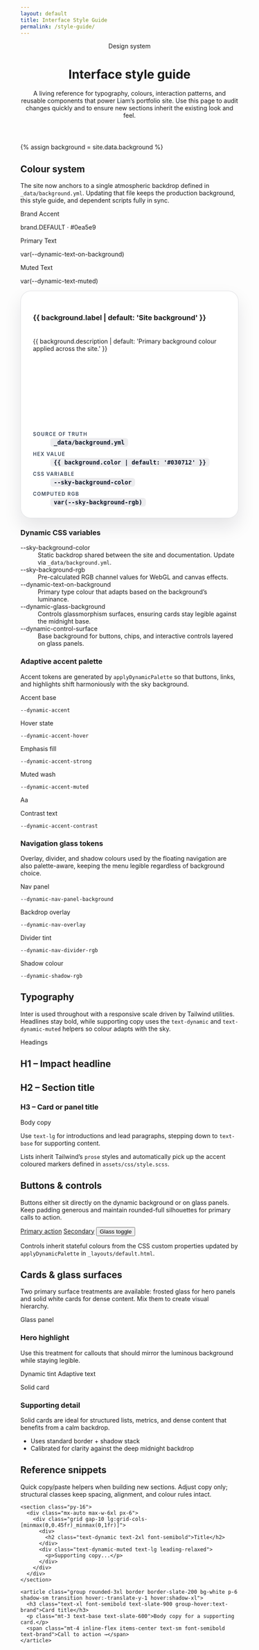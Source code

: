 ```yaml
---
layout: default
title: Interface Style Guide
permalink: /style-guide/
---
```


<style>
  .sg-background-card {
    display: grid;
    gap: 1.25rem;
    border-radius: 1.5rem;
    border: 1px solid rgba(15, 23, 42, 0.12);
    background: rgba(255, 255, 255, 0.85);
    padding: 1.75rem;
    box-shadow: 0 20px 40px rgba(15, 23, 42, 0.1);
  }

  .sg-background-card__swatch {
    width: 100%;
    height: 8rem;
    border-radius: 1.25rem;
    background: var(--sg-background-color, #030712);
    box-shadow: inset 0 0 0 1px rgba(255, 255, 255, 0.14);
  }

  .sg-background-card__meta {
    display: flex;
    flex-direction: column;
    gap: 0.35rem;
  }

  .sg-token-list {
    display: grid;
    gap: 0.75rem;
    margin: 0;
  }

  .sg-token-list__item {
    display: flex;
    flex-direction: column;
    gap: 0.25rem;
    font-size: 0.85rem;
    color: #475569;
  }

  .sg-token-list__item dt {
    font-size: 0.7rem;
    font-weight: 600;
    letter-spacing: 0.12em;
    text-transform: uppercase;
    color: #334155;
  }

  .sg-token-list__item code {
    font-size: 0.85rem;
    font-weight: 600;
    background: rgba(15, 23, 42, 0.08);
    border-radius: 0.4rem;
    padding: 0.15rem 0.5rem;
    color: #0f172a;
  }
</style>

<div class="mx-auto max-w-6xl px-6 py-20 space-y-16">
  <header class="space-y-4">
    <p class="text-sm font-semibold uppercase tracking-[0.3em] text-brand">Design system</p>
    <h1 class="text-dynamic text-3xl font-semibold sm:text-4xl">Interface style guide</h1>
    <p class="text-dynamic-muted text-lg leading-relaxed">
      A living reference for typography, colours, interaction patterns, and reusable components that power Liam’s portfolio site.
      Use this page to audit changes quickly and to ensure new sections inherit the existing look and feel.
    </p>
  </header>

  {% assign background = site.data.background %}
  <section class="grid gap-8 lg:grid-cols-[minmax(0,0.5fr)_minmax(0,1fr)] lg:items-start">
    <div class="space-y-4">
      <h2 class="text-dynamic text-2xl font-semibold">Colour system</h2>
      <p class="text-dynamic-muted text-base leading-relaxed">
        The site now anchors to a single atmospheric backdrop defined in
        <code class="rounded bg-slate-900/10 px-1.5 py-0.5 text-sm text-slate-900">_data/background.yml</code>.
        Updating that file keeps the production background, this style guide, and dependent scripts fully in sync.
      </p>
      <div class="grid gap-3">
        <div class="flex items-center gap-3">
          <span class="h-10 w-10 rounded-full bg-brand/20"></span>
          <div>
            <p class="text-sm font-semibold uppercase tracking-[0.25em] text-slate-500">Brand Accent</p>
            <p class="text-base font-medium text-slate-900">brand.DEFAULT · <span class="font-mono text-sm">#0ea5e9</span></p>
          </div>
        </div>
        <div class="flex items-center gap-3">
          <span class="h-10 w-10 rounded-full bg-slate-900"></span>
          <div>
            <p class="text-sm font-semibold uppercase tracking-[0.25em] text-slate-500">Primary Text</p>
            <p class="text-base font-medium text-slate-900">var(--dynamic-text-on-background)</p>
          </div>
        </div>
        <div class="flex items-center gap-3">
          <span class="h-10 w-10 rounded-full bg-slate-300"></span>
          <div>
            <p class="text-sm font-semibold uppercase tracking-[0.25em] text-slate-500">Muted Text</p>
            <p class="text-base font-medium text-slate-900">var(--dynamic-text-muted)</p>
          </div>
        </div>
      </div>
    </div>
    <div class="space-y-6">
      <div
        class="sg-background-card"
        style="--sg-background-color: {{ background.color | default: '#030712' }};"
      >
        <div class="sg-background-card__meta">
          <h3 class="text-lg font-semibold text-slate-900">{{ background.label | default: 'Site background' }}</h3>
          <p class="text-sm text-slate-600">{{ background.description | default: 'Primary background colour applied across the site.' }}</p>
        </div>
        <div class="sg-background-card__swatch" aria-hidden="true"></div>
        <dl class="sg-token-list">
          <div class="sg-token-list__item">
            <dt>Source of truth</dt>
            <dd><code>_data/background.yml</code></dd>
          </div>
          <div class="sg-token-list__item">
            <dt>Hex value</dt>
            <dd><code>{{ background.color | default: '#030712' }}</code></dd>
          </div>
          <div class="sg-token-list__item">
            <dt>CSS variable</dt>
            <dd><code>--sky-background-color</code></dd>
          </div>
          <div class="sg-token-list__item">
            <dt>Computed RGB</dt>
            <dd><code>var(--sky-background-rgb)</code></dd>
          </div>
        </dl>
      </div>
      <div class="rounded-3xl border border-slate-200 bg-white/70 p-6 shadow-sm backdrop-blur">
        <h3 class="text-base font-semibold text-slate-900">Dynamic CSS variables</h3>
        <dl class="mt-4 grid gap-4 text-sm text-slate-600 sm:grid-cols-2">
          <div>
            <dt class="font-semibold text-slate-900">--sky-background-color</dt>
            <dd>Static backdrop shared between the site and documentation. Update via <code class="font-mono text-xs text-slate-500">_data/background.yml</code>.</dd>
          </div>
          <div>
            <dt class="font-semibold text-slate-900">--sky-background-rgb</dt>
            <dd>Pre-calculated RGB channel values for WebGL and canvas effects.</dd>
          </div>
          <div>
            <dt class="font-semibold text-slate-900">--dynamic-text-on-background</dt>
            <dd>Primary type colour that adapts based on the background’s luminance.</dd>
          </div>
          <div>
            <dt class="font-semibold text-slate-900">--dynamic-glass-background</dt>
            <dd>Controls glassmorphism surfaces, ensuring cards stay legible against the midnight base.</dd>
          </div>
          <div>
            <dt class="font-semibold text-slate-900">--dynamic-control-surface</dt>
            <dd>Base background for buttons, chips, and interactive controls layered on glass panels.</dd>
          </div>
        </dl>
      </div>
      <div class="rounded-3xl border border-slate-200 bg-white/70 p-6 shadow-sm backdrop-blur">
        <h3 class="text-base font-semibold text-slate-900">Adaptive accent palette</h3>
        <p class="mt-2 text-sm text-slate-600">
          Accent tokens are generated by <code class="font-mono text-xs text-slate-500">applyDynamicPalette</code> so that buttons, links, and highlights shift harmoniously with the sky background.
        </p>
        <div class="mt-4 grid gap-4 sm:grid-cols-2">
          <div class="flex items-center gap-3">
            <span class="h-10 w-10 rounded-full border border-slate-200" style="background: var(--dynamic-accent);"></span>
            <div>
              <p class="text-sm font-semibold text-slate-900">Accent base</p>
              <p class="text-xs text-slate-500"><code>--dynamic-accent</code></p>
            </div>
          </div>
          <div class="flex items-center gap-3">
            <span class="h-10 w-10 rounded-full border border-slate-200" style="background: var(--dynamic-accent-hover);"></span>
            <div>
              <p class="text-sm font-semibold text-slate-900">Hover state</p>
              <p class="text-xs text-slate-500"><code>--dynamic-accent-hover</code></p>
            </div>
          </div>
          <div class="flex items-center gap-3">
            <span class="h-10 w-10 rounded-full border border-slate-200" style="background: var(--dynamic-accent-strong);"></span>
            <div>
              <p class="text-sm font-semibold text-slate-900">Emphasis fill</p>
              <p class="text-xs text-slate-500"><code>--dynamic-accent-strong</code></p>
            </div>
          </div>
          <div class="flex items-center gap-3">
            <span class="h-10 w-10 rounded-full border border-slate-200" style="background: var(--dynamic-accent-muted);"></span>
            <div>
              <p class="text-sm font-semibold text-slate-900">Muted wash</p>
              <p class="text-xs text-slate-500"><code>--dynamic-accent-muted</code></p>
            </div>
          </div>
          <div class="flex items-center gap-3">
            <span
              class="flex h-10 w-10 items-center justify-center rounded-full border border-slate-200"
              style="background: var(--dynamic-accent); color: var(--dynamic-accent-contrast);"
            >
              Aa
            </span>
            <div>
              <p class="text-sm font-semibold text-slate-900">Contrast text</p>
              <p class="text-xs text-slate-500"><code>--dynamic-accent-contrast</code></p>
            </div>
          </div>
        </div>
      </div>
      <div class="rounded-3xl border border-slate-200 bg-white/70 p-6 shadow-sm backdrop-blur">
        <h3 class="text-base font-semibold text-slate-900">Navigation glass tokens</h3>
        <p class="mt-2 text-sm text-slate-600">
          Overlay, divider, and shadow colours used by the floating navigation are also palette-aware, keeping the menu legible regardless of background choice.
        </p>
        <div class="mt-4 grid gap-4 sm:grid-cols-2">
          <div class="flex items-center gap-3">
            <span
              class="h-10 w-10 rounded-full border"
              style="background: var(--dynamic-nav-panel-background); border-color: var(--dynamic-nav-panel-border);"
            ></span>
            <div>
              <p class="text-sm font-semibold text-slate-900">Nav panel</p>
              <p class="text-xs text-slate-500"><code>--dynamic-nav-panel-background</code></p>
            </div>
          </div>
          <div class="flex items-center gap-3">
            <span class="h-10 w-10 rounded-full border border-slate-200" style="background: var(--dynamic-nav-overlay);"></span>
            <div>
              <p class="text-sm font-semibold text-slate-900">Backdrop overlay</p>
              <p class="text-xs text-slate-500"><code>--dynamic-nav-overlay</code></p>
            </div>
          </div>
          <div class="flex items-center gap-3">
            <span class="h-10 w-10 rounded-full border border-slate-200" style="background: rgba(var(--dynamic-nav-divider-rgb), 1);"></span>
            <div>
              <p class="text-sm font-semibold text-slate-900">Divider tint</p>
              <p class="text-xs text-slate-500"><code>--dynamic-nav-divider-rgb</code></p>
            </div>
          </div>
          <div class="flex items-center gap-3">
            <span
              class="h-10 w-10 rounded-full border border-slate-200 shadow-lg"
              style="background: rgba(var(--dynamic-shadow-rgb), 0.18); box-shadow: 0 12px 22px rgba(var(--dynamic-shadow-rgb), 0.25);"
            ></span>
            <div>
              <p class="text-sm font-semibold text-slate-900">Shadow colour</p>
              <p class="text-xs text-slate-500"><code>--dynamic-shadow-rgb</code></p>
            </div>
          </div>
        </div>
      </div>
    </div>
  </section>

  <section class="grid gap-10 lg:grid-cols-[minmax(0,0.5fr)_minmax(0,1fr)] lg:items-start">
    <div class="space-y-4">
      <h2 class="text-dynamic text-2xl font-semibold">Typography</h2>
      <p class="text-dynamic-muted text-base leading-relaxed">
        Inter is used throughout with a responsive scale driven by Tailwind utilities. Headlines stay bold, while supporting copy uses the
        <code class="rounded bg-slate-900/10 px-1.5 py-0.5 text-sm text-slate-900">text-dynamic</code> and <code class="rounded bg-slate-900/10 px-1.5 py-0.5 text-sm text-slate-900">text-dynamic-muted</code>
        helpers so colour adapts with the sky.
      </p>
    </div>
    <div class="space-y-6 rounded-3xl border border-slate-200 bg-white/80 p-6 shadow-sm backdrop-blur">
      <div class="space-y-2">
        <p class="text-xs font-semibold uppercase tracking-[0.3em] text-slate-400">Headings</p>
        <h1 class="text-dynamic text-4xl font-semibold sm:text-5xl">H1 – Impact headline</h1>
        <h2 class="text-dynamic text-3xl font-semibold sm:text-4xl">H2 – Section title</h2>
        <h3 class="text-dynamic text-2xl font-semibold">H3 – Card or panel title</h3>
      </div>
      <div class="space-y-3">
        <p class="text-xs font-semibold uppercase tracking-[0.3em] text-slate-400">Body copy</p>
        <p class="text-dynamic-muted text-lg leading-relaxed">
          Use <code class="font-mono text-sm text-slate-500">text-lg</code> for introductions and lead paragraphs, stepping down to
          <code class="font-mono text-sm text-slate-500">text-base</code> for supporting content.
        </p>
        <p class="text-dynamic-muted text-base leading-relaxed">
          Lists inherit Tailwind’s <code class="font-mono text-sm text-slate-500">prose</code> styles and automatically pick up the accent coloured markers defined in
          <code class="font-mono text-sm text-slate-500">assets/css/style.scss</code>.
        </p>
      </div>
    </div>
  </section>

  <section class="grid gap-10 lg:grid-cols-[minmax(0,0.5fr)_minmax(0,1fr)] lg:items-start">
    <div class="space-y-4">
      <h2 class="text-dynamic text-2xl font-semibold">Buttons &amp; controls</h2>
      <p class="text-dynamic-muted text-base leading-relaxed">
        Buttons either sit directly on the dynamic background or on glass panels. Keep padding generous and maintain rounded-full silhouettes for primary calls to action.
      </p>
    </div>
    <div class="space-y-4 rounded-3xl border border-slate-200 bg-white/80 p-6 shadow-sm backdrop-blur">
      <div class="flex flex-wrap items-center gap-4">
        <a
          class="inline-flex items-center justify-center rounded-full bg-brand px-6 py-3 text-base font-semibold text-white shadow-soft-xl transition hover:bg-brand-dark focus-visible:outline focus-visible:outline-2 focus-visible:outline-offset-2 focus-visible:outline-brand"
          href="#"
        >Primary action</a>
        <a
          class="inline-flex items-center justify-center rounded-full border border-slate-200 bg-white/80 px-6 py-3 text-base font-semibold text-slate-900 shadow-sm transition hover:border-brand hover:text-brand focus-visible:outline focus-visible:outline-2 focus-visible:outline-offset-2 focus-visible:outline-brand"
          href="#"
        >Secondary</a>
        <button
          type="button"
          class="inline-flex items-center gap-2 rounded-full border border-transparent bg-[var(--dynamic-control-surface)] px-4 py-2 text-sm font-semibold text-[var(--dynamic-control-text)] shadow-sm transition hover:bg-[var(--dynamic-control-surface-hover)]"
        >
          <span class="inline-flex h-2.5 w-2.5 rounded-full bg-brand"></span>
          Glass toggle
        </button>
      </div>
      <p class="text-sm text-slate-600">
        Controls inherit stateful colours from the CSS custom properties updated by <code class="font-mono text-xs text-slate-500">applyDynamicPalette</code> in <code class="font-mono text-xs text-slate-500">_layouts/default.html</code>.
      </p>
    </div>
  </section>

  <section class="grid gap-10 lg:grid-cols-[minmax(0,0.5fr)_minmax(0,1fr)] lg:items-start">
    <div class="space-y-4">
      <h2 class="text-dynamic text-2xl font-semibold">Cards &amp; glass surfaces</h2>
      <p class="text-dynamic-muted text-base leading-relaxed">
        Two primary surface treatments are available: frosted glass for hero panels and solid white cards for dense content. Mix them to create visual hierarchy.
      </p>
    </div>
    <div class="grid gap-6 md:grid-cols-2">
      <div class="glass-panel glass-dynamic ring-dynamic relative overflow-hidden rounded-3xl border p-6 shadow-soft-xl ring-1" data-liquid-glass-panel>
        <div class="liquid-glass-layer" aria-hidden="true"></div>
        <div class="liquid-glass-layer liquid-glass-layer--cyan" aria-hidden="true"></div>
        <div class="space-y-3">
          <p class="text-on-glass-muted text-xs font-semibold uppercase tracking-[0.3em]">Glass panel</p>
          <h3 class="text-on-glass text-xl font-semibold">Hero highlight</h3>
          <p class="text-on-glass-muted text-sm leading-relaxed">
            Use this treatment for callouts that should mirror the luminous background while staying legible.
          </p>
          <div class="flex flex-wrap gap-2">
            <span class="inline-flex items-center gap-2 rounded-full border border-white/40 bg-white/20 px-3 py-1 text-xs font-semibold text-on-glass">
              <span class="h-1.5 w-1.5 rounded-full bg-brand"></span>
              Dynamic tint
            </span>
            <span class="inline-flex items-center gap-2 rounded-full border border-white/40 bg-white/10 px-3 py-1 text-xs font-semibold text-on-glass">
              Adaptive text
            </span>
          </div>
        </div>
      </div>
      <div class="rounded-3xl border border-slate-200 bg-white p-6 shadow-sm">
        <p class="text-xs font-semibold uppercase tracking-[0.3em] text-slate-400">Solid card</p>
        <h3 class="text-slate-900 text-xl font-semibold">Supporting detail</h3>
        <p class="mt-3 text-base text-slate-600">
          Solid cards are ideal for structured lists, metrics, and dense content that benefits from a calm backdrop.
        </p>
        <ul class="mt-4 space-y-2 text-sm text-slate-500">
          <li class="flex items-center gap-2">
            <span class="h-1.5 w-1.5 rounded-full bg-brand"></span>
            Uses standard border + shadow stack
          </li>
          <li class="flex items-center gap-2">
            <span class="h-1.5 w-1.5 rounded-full bg-brand"></span>
            Calibrated for clarity against the deep midnight backdrop
          </li>
        </ul>
      </div>
    </div>
  </section>

  <section class="grid gap-10 lg:grid-cols-[minmax(0,0.5fr)_minmax(0,1fr)] lg:items-start">
    <div class="space-y-4">
      <h2 class="text-dynamic text-2xl font-semibold">Reference snippets</h2>
      <p class="text-dynamic-muted text-base leading-relaxed">
        Quick copy/paste helpers when building new sections. Adjust copy only; structural classes keep spacing, alignment, and colour rules intact.
      </p>
    </div>
    <div class="space-y-4 rounded-3xl border border-slate-200 bg-white/80 p-6 shadow-sm backdrop-blur">
      <pre class="overflow-x-auto rounded-2xl bg-slate-900 p-4 text-sm text-slate-100"><code>&lt;section class=&quot;py-16&quot;&gt;
  &lt;div class=&quot;mx-auto max-w-6xl px-6&quot;&gt;
    &lt;div class=&quot;grid gap-10 lg:grid-cols-[minmax(0,0.45fr)_minmax(0,1fr)]&quot;&gt;
      &lt;div&gt;
        &lt;h2 class=&quot;text-dynamic text-2xl font-semibold&quot;&gt;Title&lt;/h2&gt;
      &lt;/div&gt;
      &lt;div class=&quot;text-dynamic-muted text-lg leading-relaxed&quot;&gt;
        &lt;p&gt;Supporting copy...&lt;/p&gt;
      &lt;/div&gt;
    &lt;/div&gt;
  &lt;/div&gt;
&lt;/section&gt;</code></pre>
      <pre class="overflow-x-auto rounded-2xl bg-slate-900 p-4 text-sm text-slate-100"><code>&lt;article class=&quot;group rounded-3xl border border-slate-200 bg-white p-6 shadow-sm transition hover:-translate-y-1 hover:shadow-xl&quot;&gt;
  &lt;h3 class=&quot;text-xl font-semibold text-slate-900 group-hover:text-brand&quot;&gt;Card title&lt;/h3&gt;
  &lt;p class=&quot;mt-3 text-base text-slate-600&quot;&gt;Body copy for a supporting card.&lt;/p&gt;
  &lt;span class=&quot;mt-4 inline-flex items-center text-sm font-semibold text-brand&quot;&gt;Call to action →&lt;/span&gt;
&lt;/article&gt;</code></pre>
    </div>
  </section>
</div>

